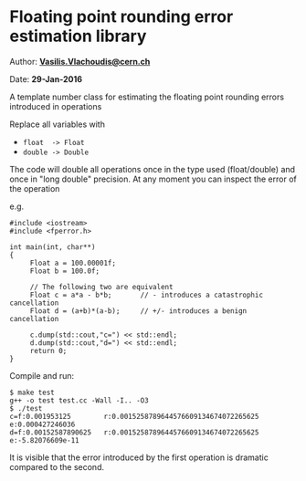 # Floating point rounding error estimation library

Author:	**Vasilis.Vlachoudis@cern.ch**

Date:	**29-Jan-2016**

A template number class for estimating the floating point rounding
errors introduced in operations

Replace all variables with
- `float  -> Float`
- `double -> Double`

The code will double all operations once in the type used (float/double)
and once in "long double" precision.
At any moment you can inspect the error of the operation

e.g.
```
#include <iostream>
#include <fperror.h>

int main(int, char**)
{
     Float a = 100.00001f;
     Float b = 100.0f;

     // The following two are equivalent
     Float c = a*a - b*b;		// - introduces a catastrophic cancellation
     Float d = (a+b)*(a-b);		// +/- introduces a benign cancellation

     c.dump(std::cout,"c=") << std::endl;
     d.dump(std::cout,"d=") << std::endl;
     return 0;
}
```
Compile and run:
```
$ make test
g++ -o test test.cc -Wall -I.. -O3
$ ./test
c=f:0.001953125        r:0.0015258789644576609134674072265625                     e:0.000427246036
d=f:0.00152587890625   r:0.0015258789644576609134674072265625                     e:-5.82076609e-11
```
It is visible that the error introduced by the first operation is dramatic
compared to the second.
